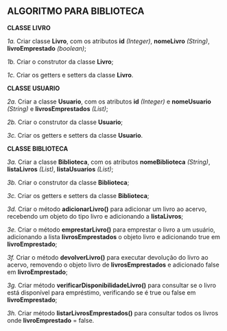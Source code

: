 

## **ALGORITMO PARA BIBLIOTECA**

  

**CLASSE LIVRO**

*1a.* Criar classe **Livro**, com os atributos **id** *(Integer)*, **nomeLivro** *(String)*, **livroEmprestado** *(boolean)*;

*1b.* Criar o construtor da classe **Livro**;

*1c.* Criar os getters e setters da classe **Livro**.

  

**CLASSE USUARIO**

*2a.* Criar a classe **Usuario**, com os atributos **id** *(Integer)* e **nomeUsuario** *(String)* e **livrosEmprestados** *(List<Livro>)*;

*2b.* Criar o construtor da classe **Usuario**;

*3c.* Criar os getters e setters da classe **Usuario**.

  

**CLASSE BIBLIOTECA**

*3a.* Criar a classe **Biblioteca**, com os atributos **nomeBiblioteca** *(String)*, **listaLivros** *(List<Livro>)*, **listaUsuarios** *(List<Usuario>)*;

*3b.* Criar o construtor da classe **Biblioteca**;

*3c.* Criar os getters e setters da classe **Biblioteca**;

*3d.* Criar o método **adicionarLivro()** para adicionar um livro ao acervo, recebendo um objeto do tipo livro e adicionando a **listaLivros**;

*3e.* Criar o método **emprestarLivro()** para emprestar o livro a um usuário, adicionando a lista **livrosEmprestados** o objeto livro e adicionando true em **livroEmprestado**;

*3f.* Criar o método **devolverLivro()** para executar devolução do livro ao acervo, removendo o objeto livro de **livrosEmprestados** e adicionado false em **livroEmprestado**;

*3g.* Criar método **verificarDisponibilidadeLivro()** para consultar se o livro está disponível para empréstimo, verificando se é true ou false em **livroEmprestado**;

*3h.* Criar método **listarLivrosEmprestados()** para consultar todos os livros onde **livroEmprestado** = false.